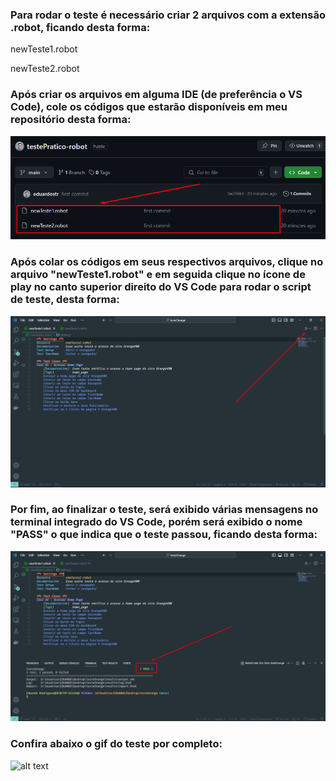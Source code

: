 ### Para rodar o teste é necessário criar 2 arquivos com a extensão .robot, ficando desta forma:

newTeste1.robot

newTeste2.robot

### Após criar os arquivos em alguma IDE (de preferência o VS Code), cole os códigos que estarão disponíveis em meu repositório desta forma:
![alt text](image.png)

### Após colar os códigos em seus respectivos arquivos, clique no arquivo "newTeste1.robot" e em seguida clique no ícone de play no canto superior direito do VS Code para rodar o script de teste, desta forma:
![alt text](image-1.png)

### Por fim, ao finalizar o teste, será exibido várias mensagens no terminal integrado do VS Code, porém será exibido o nome "PASS" o que indica que o teste passou, ficando desta forma:
![alt text](image-2.png)

### Confira abaixo o gif do teste por completo:
![alt text](testePratico.gif)